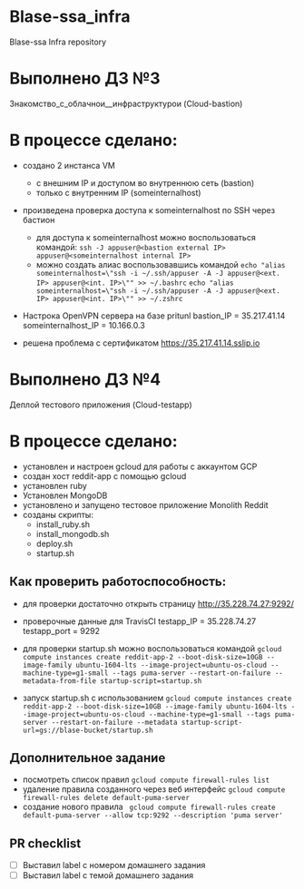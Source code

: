 # Blase-ssa_infra
Blase-ssa Infra repository

# Выполнено ДЗ №3
Знакомство_с_облачнои__инфраструктурои (Cloud-bastion)

# В процессе сделано:
 - создано 2 инстанса VM
	- с внешним IP и доступом во внутреннюю сеть (bastion)
	- только с внутренним IP (someinternalhost)
 - произведена проверка доступа к someinternalhost по SSH через бастион
	- для доступа к someinternalhost можно воспользоваться командой:
	``` ssh -J appuser@<bastion external IP> appuser@<someinternalhost internal IP> ```
	- можно создать алиас воспользовавшись командой
	``` echo "alias someinternalhost=\"ssh -i ~/.ssh/appuser -A -J appuser@<ext. IP> appuser@<int. IP>\"" >> ~/.bashrc ```
	``` echo "alias someinternalhost=\"ssh -i ~/.ssh/appuser -A -J appuser@<ext. IP> appuser@<int. IP>\"" >> ~/.zshrc ```
 - Настрока OpenVPN сервера на базе pritunl
bastion_IP = 35.217.41.14
someinternalhost_IP = 10.166.0.3

 - решена проблема с сертификатом https://35.217.41.14.sslip.io

# Выполнено ДЗ №4

Деплой тестового приложения (Cloud-testapp)

# В процессе сделано:
 - установлен и настроен gcloud для работы с аккаунтом GCP
 - создан хост reddit-app с помощью gcloud
 - установлен ruby
 - Установлен MongoDB
 - установлено и запущено тестовое приложение Monolith Reddit
 - созданы скрипты:
	- install_ruby.sh
	- install_mongodb.sh
	- deploy.sh
	- startup.sh

## Как проверить работоспособность:
 - для проверки достаточно открыть страницу http://35.228.74.27:9292/
 - проверочные данные для TravisCI
testapp_IP = 35.228.74.27
testapp_port = 9292
 - для проверки startup.sh можно воспользоваться командой
``` gcloud compute instances create reddit-app-2 --boot-disk-size=10GB --image-family ubuntu-1604-lts --image-project=ubuntu-os-cloud --machine-type=g1-small --tags puma-server --restart-on-failure --metadata-from-file startup-script=startup.sh ```

 - запуск startup.sh с использованием
``` gcloud compute instances create reddit-app-2 --boot-disk-size=10GB --image-family ubuntu-1604-lts --image-project=ubuntu-os-cloud --machine-type=g1-small --tags puma-server --restart-on-failure --metadata startup-script-url=gs://blase-bucket/startup.sh  ```

## Дополнительное задание
 - посмотреть список правил
``` gcloud compute firewall-rules list ```
- удаление правила созданного через веб интерфейс
``` gcloud compute firewall-rules delete default-puma-server ```
- создание нового правила
```  gcloud compute firewall-rules create default-puma-server --allow tcp:9292 --description 'puma server' ```

## PR checklist
 - [ ] Выставил label с номером домашнего задания
 - [ ] Выставил label с темой домашнего задания
